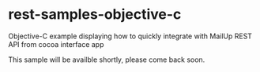 rest-samples-objective-c
========================

Objective-C example displaying how to quickly integrate with MailUp REST API from cocoa interface app


This sample will be availble shortly, please come back soon.
